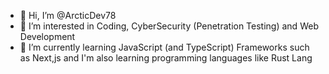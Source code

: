 - 👋 Hi, I’m @ArcticDev78
- 👀 I’m interested in Coding, CyberSecurity (Penetration Testing) and Web Development
- 🌱 I’m currently learning JavaScript (and TypeScript) Frameworks such as Next,js and I'm also learning programming languages like Rust Lang

<!---
ArcticDev78/ArcticDev78 is a ✨ special ✨ repository because its `README.md` (this file) appears on your GitHub profile.
You can click the Preview link to take a look at your changes.
--->
